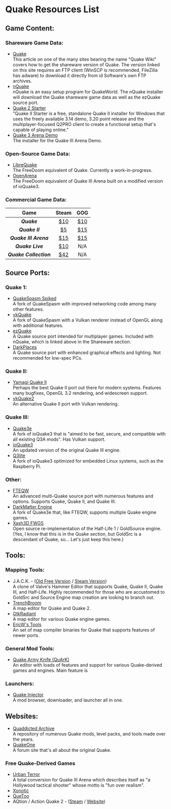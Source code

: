 # Quake Resources List

## Game Content:

### Shareware Game Data:
* [Quake](http://quakewiki.org/wiki/Getting_Started#Download_the_shareware_edition_of_Quake)  
    This article on one of the many sites bearing the name "Quake Wiki" covers how to get the shareware version of Quake. The version linked on this site requires an FTP client (WinSCP is recommended, FileZilla has adware) to download it directly from id Software's own FTP archives.
* [nQuake](http://nquake.com)  
    nQuake is an easy setup program for QuakeWorld. The nQuake installer will download the Quake shareware game data as well as the ezQuake source port.
* [Quake 2 Starter](http://quakewiki.org/wiki/Getting_Started#Download_the_shareware_edition_of_Quake)  
    "Quake II Starter is a free, standalone Quake II installer for Windows that uses the freely available 3.14 demo, 3.20 point release and the multiplayer-focused Q2PRO client to create a functional setup that's capable of playing online."
* [Quake 3 Arena Demo](http://archive.org/details/QuakeIiiArenaDemo)  
    The installer for the Quake III Arena Demo.

### Open-Source Game Data:
* [LibreQuake](http://github.com/MissLav/LibreQuake)  
    The FreeDoom equivalent of Quake. Currently a work-in-progress.
* [OpenArena](http://openarena.ws)  
    The FreeDoom equivalent of Quake III Arena built on a modified version of ioQuake3.

### Commercial Game Data:
| Game                   | Steam                                       | GOG                                           |
|:----------------------:|:-------------------------------------------:|:---------------------------------------------:|
| **_Quake_**            | [$10](http://steampowered.com/app/2310)     | [$10](http://gog.com/game/quake_the_offering) |
| **_Quake II_**         | [$5](http://steampowered.com/app/2320)      | [$15](http://gog.com/game/quake_ii_quad_damage)           |
| **_Quake III Arena_**  | [$15](http://steampowered.com/app/2200)     | [$15](http://gog.com/game/quake_iii_arena)    |
| **_Quake Live_**       | [$10](http://steampowered.com/app/282440)   | N/A                                           |
| **_Quake Collection_** | [$42](http://steampowered.com/bundle/27500) | N/A                                           |

## Source Ports:

### Quake 1:
* [QuakeSpasm Spiked](http://fte.triptohell.info/moodles/qss)  
    A fork of QuakeSpasm with improved networking code among many other features.
* [vkQuake](http://github.com/Novum/vkQuake)  
    A fork of QuakeSpasm with a Vulkan renderer instead of OpenGL along with additional features.
* [ezQuake](http://ezquake.com)  
    A Quake source port intended for multiplayer games. Included with nQuake, which is linked above in the Shareware section.
* [DarkPlaces](http://icculus.org/twilight/darkplaces)  
    A Quake source port with enhanced graphical effects and lighting. Not recommended for low-spec PCs.

### Quake II:
* [Yamagi Quake II](http://yamagi.org/quake2)  
    Perhaps the best Quake II port out there for modern systems. Features many bugfixes, OpenGL 3.2 rendering, and widescreen support.
* [vkQuake2](http://github.com/kondrak/vkQuake2)  
    An alternative Quake II port with Vulkan rendering.

### Quake III:
* [Quake3e](http://github.com/ec-/Quake3e)  
    A fork of ioQuake3 that is "aimed to be fast, secure, and compatible with all existing Q3A mods". Has Vulkan support.
* [ioQuake3](http://ioquake3.org)  
    An updated version of the original Quake III engine.
* [Q3lite](http://github.com/cdev-tux/q3lite)  
    A fork of ioQuake3 optimized for embedded Linux systems, such as the Raspberry Pi.

### Other:
* [FTEQW](http://fte.triptohell.info/)  
    An advanced multi-Quake source port with numerous features and options. Supports Quake, Quake II, and Quake III.
* [DarkMatter Engine](http://github.com/themuffinator/dm-engine)  
    A fork of Quake3e that, like FTEQW, supports multiple Quake engine games.
* [Xash3D FWGS](http://github.com/FWGS/xash3d-fwgs)  
    Open source re-implementation of the Half-Life 1 / GoldSource engine. (Yes, I know that this is in the Quake section, but GoldSrc is a descendant of Quake, so... Let's just keep this here.)

## Tools:

### Mapping Tools:
* J.A.C.K. - ([Old Free Version](http://jack.hlfx.ru) / [Steam Version](http://steampowered.com/app/496450))  
    A clone of Valve's Hammer Editor that supports Quake, Quake II, Quake III, and Half-Life. Highly recommended for those who are accustomed to GoldSrc and Source Engine map creation are looking to branch out.
* [TrenchBroom](http://trenchbroom.github.io)  
    A map editor for Quake and Quake 2.
* [GtkRadiant](http://icculus.org/gtkradiant)  
    A map editor for various Quake engine games.
* [EricW's Tools](http://github.com/ericwa/ericw-tools)  
    An set of map compiler binaries for Quake that supports features of newer ports.

### General Mod Tools:
* [Quake Army Knife (QuArK)](http://quark.sourceforge.io)  
    An editor with loads of features and support for various Quake-derived games and engines. Main feature is

### Launchers:
* [Quake Injector](http://quaddicted.com/tools/quake_injector)  
    A mod browser, downloader, and launcher all in one.

## Websites:
* [Quaddicted Archive](http://quaddicted.com/archives/)  
    A repository of numerous Quake mods, level packs, and tools made over the years.
* [QuakeOne](http://quakeone.com)  
    A forum site that's all about the original Quake.

### Free Quake-Derived Games
* [Urban Terror](http://urbanterror.info)  
    A total conversion for Quake III Arena which describes itself as "a Hollywood tactical shooter" whose motto is "fun over realism".
* [Xonotic](http://xonotic.org)  
* [QueToo](http://quetoo.org)  
* AQtion / Action Quake 2 - ([Steam](http://steampowered.com/app/1978800) / [Website](http://q2online.net))  